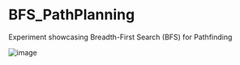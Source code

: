 # BFS_PathPlanning
Experiment showcasing Breadth-First Search (BFS) for Pathfinding

![image](https://github.com/ArtificialIntLAB/BFS_PathPlanning/assets/151449789/b96ef7e4-0b3b-4c7f-b317-d289154b4232)



